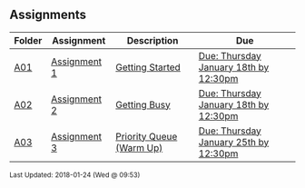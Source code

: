 ## Assignments
| Folder | Assignment | Description | Due|
 | ------------|------------|------------|------------|
 | [A01](./A01) | [ Assignment 1 ](./[A01](./A01)) | [ Getting Started](./[A01](./A01)) | [Due: Thursday January 18th by 12:30pm](./[A01](./A01)) |
 | [A02](./A02) | [ Assignment 2 ](./[A02](./A02)) | [ Getting Busy](./[A02](./A02)) | [Due: Thursday January 18th by 12:30pm](./[A02](./A02)) |
 | [A03](./A03) | [ Assignment 3 ](./[A03](./A03)) | [ Priority Queue (Warm Up)](./[A03](./A03)) | [Due: Thursday January 25th by 12:30pm](./[A03](./A03)) |

<sup>Last Updated: 2018-01-24 (Wed @ 09:53)</sup>
